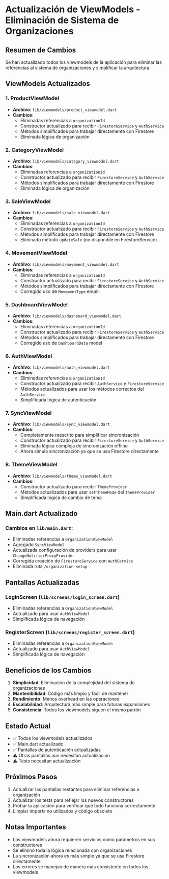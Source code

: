 # Actualización de ViewModels - Eliminación de Sistema de Organizaciones

## Resumen de Cambios

Se han actualizado todos los viewmodels de la aplicación para eliminar las referencias al sistema de organizaciones y simplificar la arquitectura.

## ViewModels Actualizados

### 1. ProductViewModel
- **Archivo**: `lib/viewmodels/product_viewmodel.dart`
- **Cambios**:
  - Eliminadas referencias a `organizationId`
  - Constructor actualizado para recibir `FirestoreService` y `AuthService`
  - Métodos simplificados para trabajar directamente con Firestore
  - Eliminada lógica de organización

### 2. CategoryViewModel
- **Archivo**: `lib/viewmodels/category_viewmodel.dart`
- **Cambios**:
  - Eliminadas referencias a `organizationId`
  - Constructor actualizado para recibir `FirestoreService` y `AuthService`
  - Métodos simplificados para trabajar directamente con Firestore
  - Eliminada lógica de organización

### 3. SaleViewModel
- **Archivo**: `lib/viewmodels/sale_viewmodel.dart`
- **Cambios**:
  - Eliminadas referencias a `organizationId`
  - Constructor actualizado para recibir `FirestoreService` y `AuthService`
  - Métodos simplificados para trabajar directamente con Firestore
  - Eliminado método `updateSale` (no disponible en FirestoreService)

### 4. MovementViewModel
- **Archivo**: `lib/viewmodels/movement_viewmodel.dart`
- **Cambios**:
  - Eliminadas referencias a `organizationId`
  - Constructor actualizado para recibir `FirestoreService` y `AuthService`
  - Métodos simplificados para trabajar directamente con Firestore
  - Corregido uso de `MovementType` enum

### 5. DashboardViewModel
- **Archivo**: `lib/viewmodels/dashboard_viewmodel.dart`
- **Cambios**:
  - Eliminadas referencias a `organizationId`
  - Constructor actualizado para recibir `FirestoreService` y `AuthService`
  - Métodos simplificados para trabajar directamente con Firestore
  - Corregido uso de `DashboardData` model

### 6. AuthViewModel
- **Archivo**: `lib/viewmodels/auth_viewmodel.dart`
- **Cambios**:
  - Eliminadas referencias a `organizationId`
  - Constructor actualizado para recibir `AuthService` y `FirestoreService`
  - Métodos actualizados para usar los métodos correctos del `AuthService`
  - Simplificada lógica de autenticación

### 7. SyncViewModel
- **Archivo**: `lib/viewmodels/sync_viewmodel.dart`
- **Cambios**:
  - Completamente reescrito para simplificar sincronización
  - Constructor actualizado para recibir `FirestoreService` y `AuthService`
  - Eliminada lógica compleja de sincronización offline
  - Ahora simula sincronización ya que se usa Firestore directamente

### 8. ThemeViewModel
- **Archivo**: `lib/viewmodels/theme_viewmodel.dart`
- **Cambios**:
  - Constructor actualizado para recibir `ThemeProvider`
  - Métodos actualizados para usar `setThemeMode` del `ThemeProvider`
  - Simplificada lógica de cambio de tema

## Main.dart Actualizado

### Cambios en `lib/main.dart`:
- Eliminadas referencias a `OrganizationViewModel`
- Agregado `SyncViewModel`
- Actualizada configuración de providers para usar `ChangeNotifierProxyProvider`
- Corregida creación de `FirestoreService` con `AuthService`
- Eliminada ruta `/organization-setup`

## Pantallas Actualizadas

### LoginScreen (`lib/screens/login_screen.dart`)
- Eliminadas referencias a `OrganizationViewModel`
- Actualizado para usar `AuthViewModel`
- Simplificada lógica de navegación

### RegisterScreen (`lib/screens/register_screen.dart`)
- Eliminadas referencias a `OrganizationViewModel`
- Actualizado para usar `AuthViewModel`
- Simplificada lógica de navegación

## Beneficios de los Cambios

1. **Simplicidad**: Eliminación de la complejidad del sistema de organizaciones
2. **Mantenibilidad**: Código más limpio y fácil de mantener
3. **Rendimiento**: Menos overhead en las operaciones
4. **Escalabilidad**: Arquitectura más simple para futuras expansiones
5. **Consistencia**: Todos los viewmodels siguen el mismo patrón

## Estado Actual

- ✅ Todos los viewmodels actualizados
- ✅ Main.dart actualizado
- ✅ Pantallas de autenticación actualizadas
- ⚠️ Otras pantallas aún necesitan actualización
- ⚠️ Tests necesitan actualización

## Próximos Pasos

1. Actualizar las pantallas restantes para eliminar referencias a organización
2. Actualizar los tests para reflejar los nuevos constructores
3. Probar la aplicación para verificar que todo funciona correctamente
4. Limpiar imports no utilizados y código obsoleto

## Notas Importantes

- Los viewmodels ahora requieren servicios como parámetros en sus constructores
- Se eliminó toda la lógica relacionada con organizaciones
- La sincronización ahora es más simple ya que se usa Firestore directamente
- Los errores se manejan de manera más consistente en todos los viewmodels 
